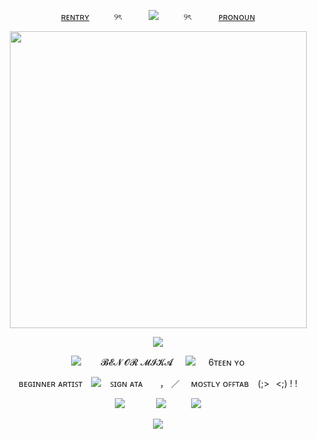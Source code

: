 <p align="center">
  <a href="https://rentry.co/stagdwle">ʀᴇɴᴛʀʏ</a> ‎ ‎ ‎ ‎ ‎ ‎ ‎ ‎ ‎ ୨ৎ‎ ‎ ‎ ‎ ‎ ‎ ‎ ‎ ‎ ‎ ‎ <img src="https://komarev.com/ghpvc/?username=cxstiiel&color=461ac8&style=plasic&label=｡𖦹°‧⭑.ᐟ"> ‎ ‎ ‎ ‎ ‎ ‎ ‎ ‎ ‎ ୨ৎ‎ ‎ ‎ ‎ ‎ ‎ ‎ ‎ ‎ ‎ ‎ <a href="https://pronouns.cc/@stagdwle">ᴘʀᴏɴᴏᴜɴ</a>
</p>

<p align="center">
  <img src="https://i.postimg.cc/0yHCkSF0/Untitled86-20250920145250.png" | width=475 style="font-size:"/>
</p>

<p align="center">
  <img src="https://i.postimg.cc/wMKf6NtG/tumblr-7f517c53ee46273161b840066c2a1a4a-96c8e78e-400.jpg"/>
</p>

<p align="center">
<img src="https://64.media.tumblr.com/ca409d84d8e95a8aca60ada5668fc292/8d84ef954cf39dd9-b6/s250x400/4a992b13c55ae26dae3e6336b9023a821c5bcedc.gifv">     𝓑𝓔𝓝 𝓞𝓡 𝓜𝓘𝓚𝓐⠀⠀<img src="https://pixels.crd.co/assets/images/gallery20/438c9920.gif?v=29416114">⠀⠀6ᴛᴇᴇɴ ʏᴏ
</p>

<p align="center">
ʙᴇɢɪɴɴᴇʀ ᴀʀᴛɪꜱᴛ ⠀<img src="https://pixels.crd.co/assets/images/gallery71/ec8bec8e.gif?v=29416114">⠀ ꜱɪɢɴ ᴀᴛᴀ   ， ／  ᴍᴏꜱᴛʟʏ ᴏꜰꜰᴛᴀʙ⠀ (;>⠀<;) ! !
</p>

<p align="center">
  <img src="https://i.postimg.cc/LsbQbwmR/tumblr-28cdbfc6f7f084ddb174bfbc61e29acd-a439cddc-100.png">      <img src="https://i.postimg.cc/hGj3McWp/tumblr-004a7434ef4ba4b20aae3d05119d967d-a2c8f2fe-100.png">     <img src="https://i.postimg.cc/fLSqnCbd/tumblr-498445ec0e3ad59d9999130afebebdd5-518ca5de-100.png">

<p align="center">
<img src="https://spotify-github-profile.kittinanx.com/api/view?uid=8qjzua4g5ryvk12mr2oq10sp4&cover_image=true&theme=novatorem&show_offline=false&background_color=121212&interchange=false&bar_color=53b14f&bar_color_cover=true">
</p>

